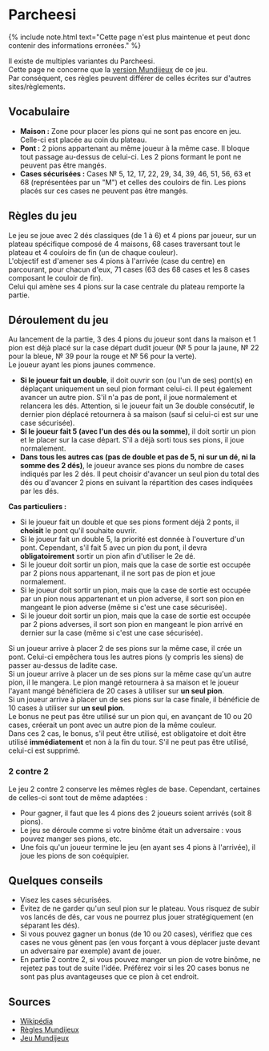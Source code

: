 # Parcheesi

{% include note.html text="Cette page n'est plus maintenue et peut donc contenir des informations erronées." %}

Il existe de multiples variantes du Parcheesi.\
Cette page ne concerne que la [version Mundijeux](https://www.mundijeux.fr/multijoueur/parcheesi/) de ce jeu.\
Par conséquent, ces règles peuvent différer de celles écrites sur d'autres sites/règlements.

## Vocabulaire

- **Maison :** Zone pour placer les pions qui ne sont pas encore en jeu. Celle-ci est placée au coin du plateau.
- **Pont :** 2 pions appartenant au même joueur à la même case. Il bloque tout passage au-dessus de celui-ci. Les 2 pions formant le pont ne peuvent pas être mangés.
- **Cases sécurisées :** Cases № 5, 12, 17, 22, 29, 34, 39, 46, 51, 56, 63 et 68 (représentées par un "M") et celles des couloirs de fin. Les pions placés sur ces cases ne peuvent pas être mangés.

## Règles du jeu

Le jeu se joue avec 2 dés classiques (de 1 à 6) et 4 pions par joueur, sur un plateau spécifique composé de 4 maisons, 68 cases traversant tout le plateau et 4 couloirs de fin (un de chaque couleur).\
L'objectif est d'amener ses 4 pions à l'arrivée (case du centre) en parcourant, pour chacun d'eux, 71 cases (63 des 68 cases et les 8 cases composant le couloir de fin).\
Celui qui amène ses 4 pions sur la case centrale du plateau remporte la partie.

## Déroulement du jeu

Au lancement de la partie, 3 des 4 pions du joueur sont dans la maison et 1 pion est déjà placé sur la case départ dudit joueur (№ 5 pour la jaune, № 22 pour la bleue, № 39 pour la rouge et № 56 pour la verte).\
Le joueur ayant les pions jaunes commence.

- **Si le joueur fait un double**, il doit ouvrir son (ou l'un de ses) pont(s) en déplaçant uniquement un seul pion formant celui-ci. Il peut également avancer un autre pion. S'il n'a pas de pont, il joue normalement et relancera les dés. Attention, si le joueur fait un 3e double consécutif, le dernier pion déplacé retournera à sa maison (sauf si celui-ci est sur une case sécurisée).
- **Si le joueur fait 5 (avec l'un des dés ou la somme)**, il doit sortir un pion et le placer sur la case départ. S'il a déjà sorti tous ses pions, il joue normalement.
- **Dans tous les autres cas (pas de double et pas de 5, ni sur un dé, ni la somme des 2 dés)**, le joueur avance ses pions du nombre de cases indiqués par les 2 dés. Il peut choisir d'avancer un seul pion du total des dés ou d'avancer 2 pions en suivant la répartition des cases indiquées par les dés.

**__Cas particuliers :__**

- Si le joueur fait un double et que ses pions forment déjà 2 ponts, il **choisit** le pont qu'il souhaite ouvrir.
- Si le joueur fait un double 5, la priorité est donnée à l'ouverture d'un pont. Cependant, s'il fait 5 avec un pion du pont, il devra **obligatoirement** sortir un pion afin d'utiliser le 2e dé.
- Si le joueur doit sortir un pion, mais que la case de sortie est occupée par 2 pions nous appartenant, il ne sort pas de pion et joue normalement.
- Si le joueur doit sortir un pion, mais que la case de sortie est occupée par un pion nous appartenant et un pion adverse, il sort son pion en mangeant le pion adverse (même si c'est une case sécurisée).
- Si le joueur doit sortir un pion, mais que la case de sortie est occupée par 2 pions adverses, il sort son pion en mangeant le pion arrivé en dernier sur la case (même si c'est une case sécurisée).

Si un joueur arrive à placer 2 de ses pions sur la même case, il crée un pont. Celui-ci empêchera tous les autres pions (y compris les siens) de passer au-dessus de ladite case.\
Si un joueur arrive à placer un de ses pions sur la même case qu'un autre pion, il le mangera. Le pion mangé retournera à sa maison et le joueur l'ayant mangé bénéficiera de 20 cases à utiliser sur **un seul pion**.\
Si un joueur arrive à placer un de ses pions sur la case finale, il bénéficie de 10 cases à utiliser sur **un seul pion**.\
Le bonus ne peut pas être utilisé sur un pion qui, en avançant de 10 ou 20 cases, créerait un pont avec un autre pion de la même couleur.\
Dans ces 2 cas, le bonus, s'il peut être utilisé, est obligatoire et doit être utilisé **immédiatement** et non à la fin du tour. S'il ne peut pas être utilisé, celui-ci est supprimé.

### 2 contre 2

Le jeu 2 contre 2 conserve les mêmes règles de base. Cependant, certaines de celles-ci sont tout de même adaptées :
- Pour gagner, il faut que les 4 pions des 2 joueurs soient arrivés (soit 8 pions).
- Le jeu se déroule comme si votre binôme était un adversaire : vous pouvez manger ses pions, etc.
- Une fois qu'un joueur termine le jeu (en ayant ses 4 pions à l'arrivée), il joue les pions de son coéquipier.


## Quelques conseils

- Visez les cases sécurisées.
- Évitez de ne garder qu'un seul pion sur le plateau. Vous risquez de subir vos lancés de dés, car vous ne pourrez plus jouer stratégiquement (en séparant les dés).
- Si vous pouvez gagner un bonus (de 10 ou 20 cases), vérifiez que ces cases ne vous gênent pas (en vous forçant à vous déplacer juste devant un adversaire par exemple) avant de jouer.
- En partie 2 contre 2, si vous pouvez manger un pion de votre binôme, ne rejetez pas tout de suite l'idée. Préférez voir si les 20 cases bonus ne sont pas plus avantageuses que ce pion à cet endroit.

## Sources

- [Wikipédia](https://fr.wikipedia.org/wiki/Parcheesi)
- [Règles Mundijeux](https://www.mundijeux.fr/multijoueur/parcheesi/regles/)
- [Jeu Mundijeux](https://www.mundijeux.fr/play/parcheesi)
